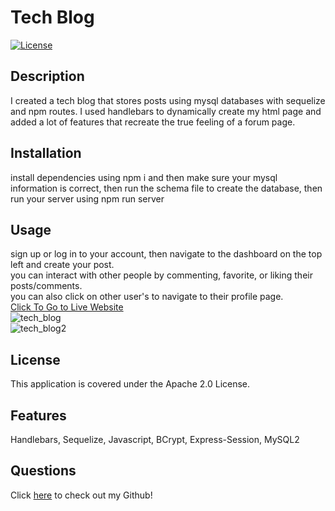# Tech Blog  
[![License](https://img.shields.io/badge/License-Apache%202.0-blue.svg)](https://opensource.org/licenses/Apache-2.0)
## Description
I created a tech blog that stores posts using mysql databases with sequelize and npm routes. I used handlebars to dynamically create my html page and added a lot of features that recreate the true feeling of a forum page.

## Installation
install dependencies using npm i and then make sure your mysql information is correct, then run the schema file to create the database, then run your server using npm run server  

## Usage
sign up or log in to your account, then navigate to the dashboard on the top left and create your post.  
you can interact with other people by commenting, favorite, or liking their posts/comments.  
you can also click on other user's to navigate to their profile page.  
[Click To Go to Live Website](https://tech-blog-james-luu.herokuapp.com/)  
![tech_blog](https://user-images.githubusercontent.com/32526792/114659381-1fb88000-9cb9-11eb-9bb7-a37d49d1137a.png)  
![tech_blog2](https://user-images.githubusercontent.com/32526792/114659383-20e9ad00-9cb9-11eb-8f25-1249ecc413b4.png)  


## License
This application is covered under the Apache 2.0 License.

## Features  
Handlebars, Sequelize, Javascript, BCrypt, Express-Session, MySQL2

## Questions  
Click [here](https://github.com/JamesLuu96) to check out my Github!



